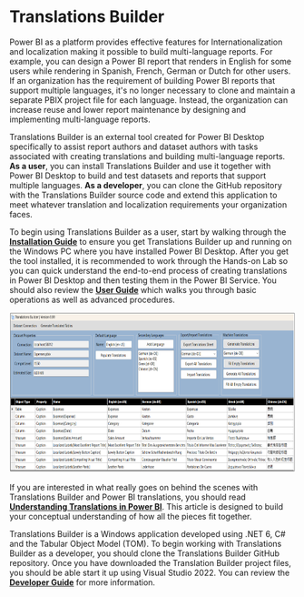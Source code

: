 # Translations Builder

Power BI as a platform provides effective features for
Internationalization and localization making it possible to build
multi-language reports. For example, you can design a Power BI report
that renders in English for some users while rendering in Spanish,
French, German or Dutch for other users. If an organization has the
requirement of building Power BI reports that support multiple
languages, it's no longer necessary to clone and maintain a separate
PBIX project file for each language. Instead, the organization can
increase reuse and lower report maintenance by designing and
implementing multi-language reports.

Translations Builder is an external tool created for Power BI Desktop
specifically to assist report authors and dataset authors with tasks
associated with creating translations and building multi-language
reports. **As a user**, you can install Translations Builder and use it
together with Power BI Desktop to build and test datasets and reports
that support multiple languages. **As a developer**, you can clone the
GitHub repository with the Translations Builder source code and extend
this application to meet whatever translation and localization
requirements your organization faces.

To begin using Translations Builder as a user, start by walking through
the [**Installation
Guide**](https://github.com/PowerBiDevCamp/TranslationsBuilder/blob/main/Docs/Installation%20Guide.md)
to ensure you get Translations Builder up and running on the Windows PC
where you have installed Power BI Desktop. After you get the tool
installed, it is recommended to work through the Hands-on Lab so you can
quick understand the end-to-end process of creating translations in
Power BI Desktop and then testing them in the Power BI Service. You
should also review the [**User
Guide**](https://github.com/PowerBiDevCamp/TranslationsBuilder/blob/main/Docs/User%20Guide.md)
which walks you through basic operations as well as advanced procedures.

<img src="./Docs/images/TranslationsBuilder/media/image1.png"
style="width:7.5in;height:2.93333in" />

If you are interested in what really goes on behind the scenes with
Translations Builder and Power BI translations, you should read
[**Understanding Translations in Power
BI**](https://github.com/PowerBiDevCamp/TranslationsBuilder/blob/main/Docs/Understanding%20Translations%20in%20Power%20BI.md).
This article is designed to build your conceptual understanding of how
all the pieces fit together.

Translations Builder is a Windows application developed using .NET 6, C#
and the Tabular Object Model (TOM). To begin working with Translations
Builder as a developer, you should clone the Translations Builder GitHub
repository. Once you have downloaded the Translation Builder project
files, you should be able start it up using Visual Studio 2022. You can
review the [**Developer
Guide**](https://github.com/PowerBiDevCamp/TranslationsBuilder/blob/main/Docs/Developer%20Guide.md)
for more information.


